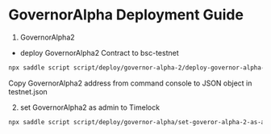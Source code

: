 # GovernorAlpha Deployment Guide

1. GovernorAlpha2

 - deploy GovernorAlpha2 Contract to bsc-testnet

```sh
npx saddle script script/deploy/governor-alpha-2/deploy-governor-alpha-2.js -n testnet
```

Copy GovernorAlpha2 address from command console to JSON object in testnet.json

2. set GovernorAlpha2 as admin to Timelock

```sh
npx saddle script script/deploy/governor-alpha/set-goveror-alpha-2-as-admin.js -n testnet
```

